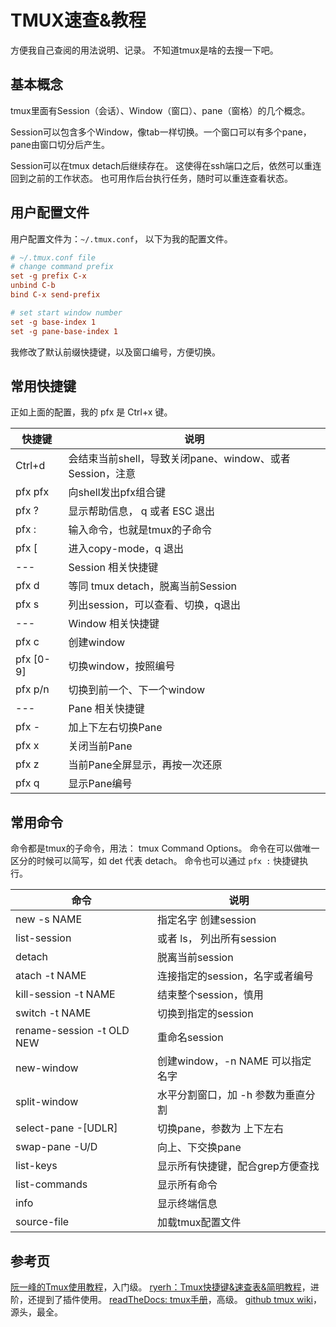 # TMUX速查&教程

方便我自己查阅的用法说明、记录。 不知道tmux是啥的去搜一下吧。

## 基本概念

tmux里面有Session（会话）、Window（窗口）、pane（窗格）的几个概念。

Session可以包含多个Window，像tab一样切换。一个窗口可以有多个pane，pane由窗口切分后产生。

Session可以在tmux detach后继续存在。 这使得在ssh端口之后，依然可以重连回到之前的工作状态。
也可用作后台执行任务，随时可以重连查看状态。

## 用户配置文件

用户配置文件为：`~/.tmux.conf`， 以下为我的配置文件。

```conf
# ~/.tmux.conf file
# change command prefix
set -g prefix C-x
unbind C-b
bind C-x send-prefix

# set start window number
set -g base-index 1
set -g pane-base-index 1
```
我修改了默认前缀快捷键，以及窗口编号，方便切换。


## 常用快捷键

正如上面的配置，我的 pfx 是 Ctrl+x 键。

|  快捷键  |  说明  |
| ----    | ----   |
| Ctrl+d     |  会结束当前shell，导致关闭pane、window、或者Session，注意 |
| pfx pfx    |  向shell发出pfx组合键 |
| pfx ?      |  显示帮助信息， q 或者 ESC 退出 |
| pfx :      |  输入命令，也就是tmux的子命令 |
| pfx [      |  进入copy-mode，q 退出 |
| ---        | Session 相关快捷键 |
| pfx d      |  等同 tmux detach，脱离当前Session |
| pfx s      |  列出session，可以查看、切换，q退出 |
| ---        | Window 相关快捷键 |
| pfx c      |  创建window  |
| pfx [0-9]  |  切换window，按照编号  |
| pfx p/n    |  切换到前一个、下一个window |
| ---        | Pane 相关快捷键 |
| pfx -      |  加上下左右切换Pane |
| pfx x      |  关闭当前Pane |
| pfx z      |  当前Pane全屏显示，再按一次还原 |
| pfx q      |  显示Pane编号 |


## 常用命令

命令都是tmux的子命令，用法： tmux Command Options。 命令在可以做唯一区分的时候可以简写，如 det 代表 detach。
命令也可以通过 `pfx :` 快捷键执行。

|  命令  |  说明  |
|  ----  |  ----  |
| new -s NAME   |  指定名字 创建session  |
| list-session  |  或者 ls， 列出所有session |
| detach        |  脱离当前session |
| atach -t NAME |  连接指定的session，名字或者编号 |
| kill-session -t NAME | 结束整个session，慎用 |
| switch -t NAME | 切换到指定的session |
| rename-session -t OLD NEW | 重命名session |
| new-window   | 创建window，-n NAME 可以指定名字 |
| split-window | 水平分割窗口，加 -h 参数为垂直分割 |
| select-pane -[UDLR] |  切换pane，参数为 上下左右 |
| swap-pane -U/D |  向上、下交换pane |
| list-keys      |  显示所有快捷键，配合grep方便查找 |
| list-commands  |  显示所有命令 |
| info           |  显示终端信息 |
| source-file    |  加载tmux配置文件  |


## 参考页

[阮一峰的Tmux使用教程](https://www.ruanyifeng.com/blog/2019/10/tmux.html)，入门级。
[ryerh：Tmux快捷键&速查表&简明教程](https://gist.github.com/ryerh/14b7c24dfd623ef8edc7)，进阶，还提到了插件使用。
[readTheDocs: tmux手册](https://tmuxguide.readthedocs.io/en/latest/tmux/tmux.html)，高级。
[github tmux wiki](https://github.com/tmux/tmux/wiki)， 源头，最全。
